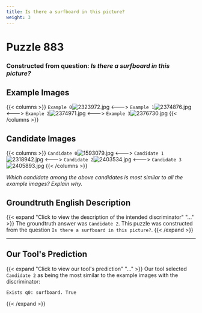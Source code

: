 ```yaml
---
title: Is there a surfboard in this picture?
weight: 3
---
```


# Puzzle 883
### Constructed from question: _Is there a surfboard in this picture?_


## Example Images
{{< columns >}}
`Example 0`![2323972.jpg](/gqa_images/2323972.jpg)
<--->
`Example 1`![2374876.jpg](/gqa_images/2374876.jpg)
<--->
`Example 2`![2374971.jpg](/gqa_images/2374971.jpg)
<--->
`Example 3`![2376730.jpg](/gqa_images/2376730.jpg)
{{< /columns >}}

## Candidate Images
{{< columns >}}
`Candidate 0`![1593079.jpg](/gqa_images/1593079.jpg)
<--->
`Candidate 1`![2318942.jpg](/gqa_images/2318942.jpg)
<--->
`Candidate 2`![2403534.jpg](/gqa_images/2403534.jpg)
<--->
`Candidate 3`![2405893.jpg](/gqa_images/2405893.jpg)
{{< /columns >}}

*Which candidate among the above candidates is most similar to all the example images? Explain why.*

## Groundtruth English Description

{{< expand "Click to view the description of the intended discriminator" "..." >}}
The groundtruth answer was `Candidate 2`. This puzzle was constructed from the question `Is there a surfboard in this picture?`.
{{< /expand >}}

---

## Our Tool's Prediction

{{< expand "Click to view our tool's prediction" "..." >}}
Our tool selected `Candidate 2` as being the most similar to the example images with the discriminator:
```plaintext
Exists q0: surfboard. True
```
{{< /expand >}}
